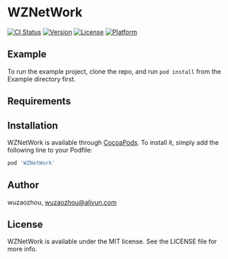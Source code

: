 # WZNetWork

[![CI Status](https://img.shields.io/travis/wuzaozhou/WZNetWork.svg?style=flat)](https://travis-ci.org/wuzaozhou/WZNetWork)
[![Version](https://img.shields.io/cocoapods/v/WZNetWork.svg?style=flat)](https://cocoapods.org/pods/WZNetWork)
[![License](https://img.shields.io/cocoapods/l/WZNetWork.svg?style=flat)](https://cocoapods.org/pods/WZNetWork)
[![Platform](https://img.shields.io/cocoapods/p/WZNetWork.svg?style=flat)](https://cocoapods.org/pods/WZNetWork)

## Example

To run the example project, clone the repo, and run `pod install` from the Example directory first.

## Requirements

## Installation

WZNetWork is available through [CocoaPods](https://cocoapods.org). To install
it, simply add the following line to your Podfile:

```ruby
pod 'WZNetWork'
```

## Author

wuzaozhou, wuzaozhou@aliyun.com

## License

WZNetWork is available under the MIT license. See the LICENSE file for more info.
